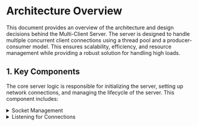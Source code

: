 # Architecture Overview

This document provides an overview of the architecture and design decisions behind the Multi-Client Server. The server is designed to handle multiple concurrent client connections using a thread pool and a producer-consumer model. This ensures scalability, efficiency, and resource management while providing a robust solution for handling high loads.

## 1. Key Components

The core server logic is responsible for initializing the server, setting up network connections, and managing the lifecycle of the server. This component includes:

<details>
    <summary>Socket Management</summary>

- [1. Responsible for creating and binding the server socket to a specific IP address and port.]()
</details>

<details>
    <summary>Listening for Connections</summary>

- [1. The server listens for incoming client connections and forwards them for processing.]()
</details>









































































[//]: # ()
[//]: # (2. Thread Pool)

[//]: # (   To handle multiple client connections concurrently, the server employs a thread pool. This is a collection of worker threads that are pre-allocated and reused to handle incoming tasks. The main goal is to avoid the overhead of constantly creating and destroying threads, which can be inefficient. The thread pool:)

[//]: # ()
[//]: # (Initializes a fixed number of worker threads.)

[//]: # (Each thread waits for tasks to process from a shared task queue.)

[//]: # (Once a task &#40;client connection&#41; is completed, the thread returns to the pool, ready to handle new tasks.)

[//]: # (3. Producer-Consumer Model)

[//]: # (   The producer-consumer model is used to manage the flow of client connections. In this model:)

[//]: # ()
[//]: # (Producers: New client connections are accepted by the server and placed in a connection queue. Each connection is considered a task that needs to be processed.)

[//]: # (Consumers: Worker threads &#40;from the thread pool&#41; pull tasks &#40;connections&#41; from the queue and handle them. After processing, they return to the pool to wait for new tasks.)

[//]: # (This model ensures that the server can handle a large number of incoming connections efficiently by decoupling the connection acceptance and processing stages.)

[//]: # ()
[//]: # (4. Modular Design)

[//]: # (   The server is organized into several distinct modules, each responsible for a specific aspect of the server's functionality:)

[//]: # ()
[//]: # (Server Module: Contains the main server logic, including socket management and connection acceptance.)

[//]: # (Client Handler Module: Responsible for processing client requests and sending responses back to clients.)

[//]: # (Thread Pool Module: Manages worker threads and the task queue.)

[//]: # (Queue Module: Manages the connection queue, providing synchronization mechanisms to ensure safe access by multiple threads.)

[//]: # (Utility Module: Contains common utility functions like error handling, logging, and configuration management.)

[//]: # (5. Communication Flow)

[//]: # (   The server listens for incoming client connections.)

[//]: # (   A new connection request is placed into the connection queue &#40;producer step&#41;.)

[//]: # (   One of the available worker threads from the thread pool picks up the connection from the queue and processes it &#40;consumer step&#41;.)

[//]: # (   Once the task is completed, the worker thread returns to the pool to handle the next task.)

[//]: # (6. Configuration and Scalability)

[//]: # (   The server is highly configurable. Key parameters like the number of worker threads, connection timeouts, and other server settings are defined in the configuration file &#40;config.h&#41;.)

[//]: # ()
[//]: # (The thread pool size and queue behavior can be easily adjusted, making the system scalable to handle more clients as needed. Increasing the number of threads or optimizing the task queue can significantly improve the server's ability to handle high loads.)

[//]: # ()
[//]: # (7. Error Handling and Logging)

[//]: # (   The server includes a robust error-handling mechanism that ensures any issues are logged and the server can recover gracefully. The utils module provides logging functions to track server activity and errors, making it easier to debug and maintain the system.)